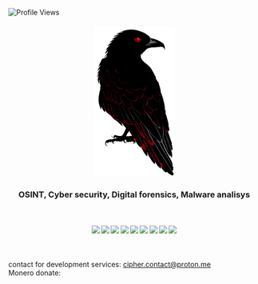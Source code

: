![Profile Views](https://komarev.com/ghpvc/?username=cipher0xdev&color=red)

<h4 align="center"><img height="300em" src="logo.png"/></h4>
<h3 align="center">OSINT, Cyber security, Digital forensics, Malware analisys</h3>
<br>

<h4 align="center">
  <img src="https://readme-components.vercel.app/api?component=logo&logo=c&text=false&fill=black&textfill=red&">
  <img src="https://readme-components.vercel.app/api?component=logo&logo=cplusplus&text=false&fill=black&textfill=red&">
  <img src="https://readme-components.vercel.app/api?component=logo&logo=powershell&text=false&fill=black&textfill=red&"> 
  <img src="https://readme-components.vercel.app/api?component=logo&logo=webassembly&text=false&fill=black&textfill=red&">
  <img src="https://readme-components.vercel.app/api?component=logo&logo=neovim&text=false&fill=black&textfill=red&">
  <img src="https://readme-components.vercel.app/api?component=logo&logo=qt&text=false&fill=black&textfill=red&">
  <img src="https://readme-components.vercel.app/api?component=logo&logo=blender&text=false&fill=black&textfill=red&">
  <img src="https://readme-components.vercel.app/api?component=logo&logo=linux&text=false&fill=black&textfill=red&">
  <img src="https://readme-components.vercel.app/api?component=logo&logo=archlinux&text=false&fill=black&textfill=red&">  
</h4>
<br>

contact for development services: cipher.contact@proton.me
<br>
Monero donate:
